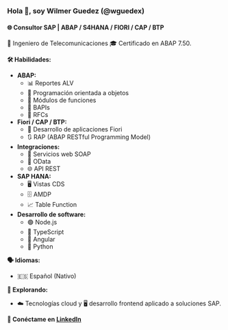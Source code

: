 ### Hola 👋, soy Wilmer Guedez (@wguedex)
#### 🌐 Consultor SAP | ABAP / S4HANA / FIORI / CAP / BTP 

📡 Ingeniero de Telecomunicaciones
🎓 Certificado en ABAP 7.50.

**🛠️ Habilidades:**
- **ABAP:**
  - 📊 Reportes ALV
  - 🧱 Programación orientada a objetos
  - 🧩 Módulos de funciones
  - 🔗 BAPIs
  - 🔄 RFCs
- **Fiori / CAP / BTP:**
  - 🌸 Desarrollo de aplicaciones Fiori
  - 🔃 RAP (ABAP RESTful Programming Model)
- **Integraciones:**
  - 🧼 Servicios web SOAP
  - 💠 OData
  - 🌐 API REST
- **SAP HANA:**
  - 🖥️ Vistas CDS
  - 🗄️ AMDP
  - 📈 Table Function
- **Desarrollo de software:**
  - 🟢 Node.js
  - 🔷 TypeScript
  - 🔺 Angular
  - 🐍 Python

**🗣️ Idiomas:**
- 🇪🇸 Español (Nativo)

**🌱 Explorando:**
- ☁️ Tecnologías cloud y 🖥️ desarrollo frontend aplicado a soluciones SAP.

**🔗 Conéctame en [LinkedIn](www.linkedin.com/in/wguedex)**
